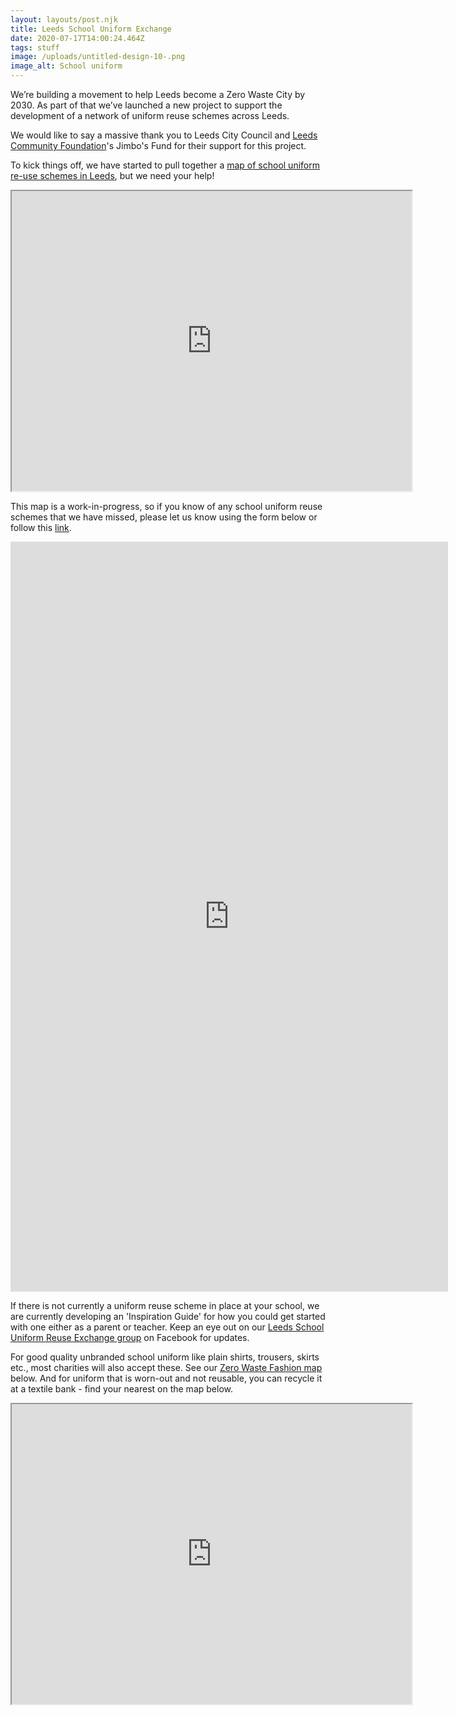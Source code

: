 ```yaml
---
layout: layouts/post.njk
title: Leeds School Uniform Exchange
date: 2020-07-17T14:00:24.464Z
tags: stuff
image: /uploads/untitled-design-10-.png
image_alt: School uniform
---
```

We’re building a movement to help Leeds become a Zero Waste City by 2030. As part of that we’ve launched a new project to support the development of a network of uniform reuse schemes across Leeds. 

We would like to say a massive thank you to Leeds City Council and [Leeds Community Foundation](https://leedscf.org.uk/)'s Jimbo's Fund for their support for this project.

To kick things off, we have started to pull together a [map of school uniform re-use schemes in Leeds](https://www.google.com/maps/d/u/0/viewer?mid=12f68wxlwJ-MdovH7aQRHCwJyBDkWn-v3&ll=53.79479222009331%2C-1.5229087614461334&z=12), but we need your help! 

<iframe src="https://www.google.com/maps/d/embed?mid=12f68wxlwJ-MdovH7aQRHCwJyBDkWn-v3" width="640" height="480"></iframe>

This map is a work-in-progress, so if you know of any school uniform reuse schemes that we have missed, please let us know using the form below or follow this [link](https://forms.gle/TbbcxuSpPPgczCth8).

<iframe src="https://docs.google.com/forms/d/e/1FAIpQLScc6Tbaj9InU1xwFqfXtgW186Gm7Cj22iI-rVK_eMzAzbpkbw/viewform?embedded=true" width="700" height="1200" frameborder="0" marginheight="0" marginwidth="0">Loading…</iframe>

If there is not currently a uniform reuse scheme in place at your school, we are currently developing an 'Inspiration Guide' for how you could get started with one either as a parent or teacher. Keep an eye out on our [Leeds School Uniform Reuse Exchange group](https://www.facebook.com/groups/603050533660854/permalink/605410550091519/?notif_id=1593425728610333&notif_t=group_description_change) on Facebook for updates. 

For good quality unbranded school uniform like plain shirts, trousers, skirts etc., most charities will also accept these. See our [Zero Waste Fashion map](https://www.google.com/maps/d/u/1/viewer?hl=en&mid=18ktKdUeew3oQpjOnezeTyLtt9pk1KK7w&ll=53.836763656561054%2C-1.5013154999999268&z=11) below. And for uniform that is worn-out and not reusable, you can recycle it at a textile bank - find your nearest on the map below.

<iframe src="https://www.google.com/maps/d/embed?mid=18ktKdUeew3oQpjOnezeTyLtt9pk1KK7w&hl=en" width="640" height="480"></iframe>